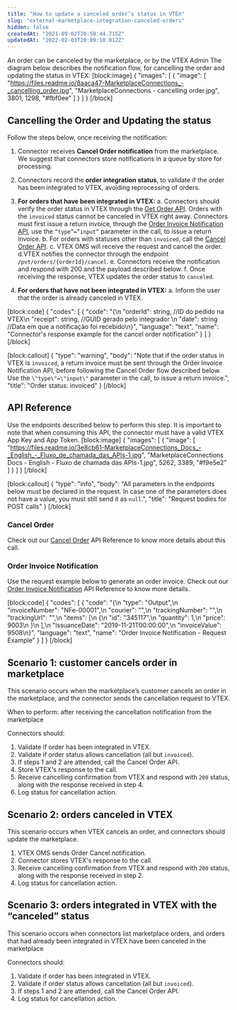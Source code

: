 ```yaml
---
title: "How to update a canceled order’s status in VTEX"
slug: "external-marketplace-integration-canceled-orders"
hidden: false
createdAt: "2021-09-02T20:58:44.715Z"
updatedAt: "2022-02-03T20:09:10.012Z"
---
```

An order can be canceled by the marketplace, or by the VTEX Admin The diagram below describes the notification flow, for cancelling the order and updating the status in VTEX:
[block:image]
{
  "images": [
    {
      "image": [
        "https://files.readme.io/8aaca47-MarketplaceConnections_-_cancelling_order.jpg",
        "MarketplaceConnections - cancelling order.jpg",
        3801,
        1298,
        "#fbf0ee"
      ]
    }
  ]
}
[/block]
## Cancelling the Order and Updating the status

Follow the steps below, once receiving the notification:



1. Connector receives **Cancel Order notification** from the marketplace.  
We suggest that connectors store notifications in a queue by store for processing.
2. Connectors record the **order integration status**, to validate if the order has been integrated to VTEX, avoiding reprocessing of orders.
3. **For orders that have been integrated in VTEX:**
    a.  Connectors should verify the order status in VTEX through the [Get Order API](https://developers.vtex.com/vtex-rest-api/reference/orders#getorder). 
Orders with the `invoiced` status cannot be canceled in VTEX right away. Connectors must first issue a return invoice, through the [Order Invoice Notification API](https://developers.vtex.com/vtex-rest-api/reference/invoice#invoicenotification), use the `“type”=”input”` parameter in the call, to issue a return invoice.
    b. For orders with statuses other than `invoiced`, call the [Cancel Order API](https://developers.vtex.com/vtex-rest-api/reference/cancelorder). 
  c. VTEX OMS will receive the request and cancel the order. 
  d.VTEX notifies the connector through the endpoint `/pvt/orders/{orderId}/cancel`. 
  e. Connectors receive the notification and respond with 200 and the payload described below.
  f. Once receiving the response, VTEX updates the order status to `canceled`.  

4. **For orders that have not been integrated in VTEX:**
    a. Inform the user that the order is already canceled in VTEX.

[block:code]
{
  "codes": [
    {
      "code": "{\n    \"orderId\": string, //ID do pedido na VTEX\n    \"receipt\": string, //GUID gerado pelo integrador \n    \"date\": string //Data em que a notificação foi recebido\n}",
      "language": "text",
      "name": "Connector's response example for the cancel order notification"
    }
  ]
}
[/block]

[block:callout]
{
  "type": "warning",
  "body": "Note that if the order status in VTEX is `invoiced`, a return invoice must be sent through the Order Invoice Notification API, before following the Cancel Order flow described below. Use the `\"type\"=\"input\"` parameter in the call, to issue a return invoice.",
  "title": "Order status: invoiced"
}
[/block]
## API Reference

Use the endpoints described below to perform this step. It is important to note that when consuming this API, the connector must have a valid VTEX App Key and App Token.
[block:image]
{
  "images": [
    {
      "image": [
        "https://files.readme.io/3e8cb61-MarketplaceConnections_Docs_-_English_-_Fluxo_de_chamada_das_APIs-1.jpg",
        "MarketplaceConnections Docs - English - Fluxo de chamada das APIs-1.jpg",
        5262,
        3389,
        "#f9e5e2"
      ]
    }
  ]
}
[/block]

[block:callout]
{
  "type": "info",
  "body": "All parameters in the endpoints below must be declared in the request. In case one of the parameters does not have a value, you must still send it as `null`.",
  "title": "Request bodies for POST calls"
}
[/block]
### Cancel Order

Check out our [Cancel Order](https://developers.vtex.com/vtex-rest-api/reference/cancelorder) API Reference to know more details about this call.


### Order Invoice Notification

Use the request example below to generate an order invoice. Check out our [Order Invoice Notification](https://developers.vtex.com/vtex-rest-api/reference/invoicenotification) ​API Reference to know more details.

[block:code]
{
  "codes": [
    {
      "code": "{\n   \"type\": \"Output\",\n   \"invoiceNumber\": \"NFe-00001\",\n   \"courier\": \"\",\n   \"trackingNumber\": \"\",\n   \"trackingUrl\": \"\",\n   \"items\": [\n      {\n         \"id\": \"345117\",\n         \"quantity\": 1,\n         \"price\": 9003\n      }\n   ],\n   \"issuanceDate\": \"2019-11-21T00:00:00\",\n   \"invoiceValue\": 9508\n}",
      "language": "text",
      "name": "Order Invoice Notification - Request Example"
    }
  ]
}
[/block]
## Scenario 1: customer cancels order in marketplace

This scenario occurs when the marketplace’s customer cancels an order in the marketplace, and the connector sends the cancellation request to VTEX. 

When to perform: after receiving the cancellation notification from the marketplace

Connectors should:



1. Validate if order has been integrated in VTEX.
2. Validate if order status allows cancellation (all but `invoiced`).
3. If steps 1 and 2 are attended, call the Cancel Order API.
4. Store VTEX's response to the call.
5. Receive cancelling confirmation from VTEX and respond with `200` status, along with the response received in step 4.
6. Log status for cancellation action.


## Scenario 2: orders canceled in VTEX

This scenario occurs when VTEX cancels an order, and connectors should update the marketplace.


1. VTEX OMS sends Order Cancel notification.
2. Connector stores VTEX's response to the call.
3. Receive cancelling confirmation from VTEX and respond with `200` status, along with the response received in step 2.
4. Log status for cancellation action.


## Scenario 3: orders integrated in VTEX with the “canceled” status 

This scenario occurs when connectors list marketplace orders, and orders that had already been integrated in VTEX have been canceled in the marketplace

Connectors should:

1. Validate if order has been integrated in VTEX.
2. Validate if order status allows cancellation (all but `invoiced`).
3. If steps 1 and 2 are attended, call the Cancel Order API.
4. Log status for cancellation action.